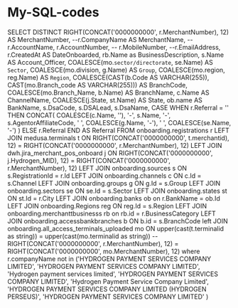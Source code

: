 # My-SQL-codes

SELECT DISTINCT RIGHT(CONCAT('0000000000', r.MerchantNumber), 12) AS MerchantNumber,
    --r.CompanyName AS MerchantName,
    --r.AccountName,
    r.AccountNumber,
   -- r.MobileNumber,
    --r.EmailAddress,
    r.CreatedAt AS DateOnboarded,
    rb.Name as BusinessDescription,
    s.Name AS Account_Officer,
    COALESCE(mo.`sector/directorate`, se.Name) AS `Sector`,
    COALESCE(mo.division, g.Name) AS `Group`,
    COALESCE(mo.region, reg.Name) AS `Region`,
    COALESCE(CAST(b.Code AS VARCHAR(255)), CAST(mo.Branch_code AS VARCHAR(255))) AS BranchCode,
    COALESCE(mo.Branch_Name, b.Name) AS BranchName,
    c.Name AS ChannelName,
    COALESCE(j.State, st.Name) AS State,
    ob.name AS BankName,
    s.DsaCode,
    s.DSALead,
    s.DsaName,
    CASE
        WHEN r.Referral = '' THEN CONCAT(
               COALESCE(c.Name, ''),
                 '-',
                s.Name,
                 '-',
               s.AgentorAffiliateCode,
                '  ',
               COALESCE(g.Name, '-'),
                '  ',
               COALESCE(se.Name, '-')
               )
          ELSE r.Referral
    END AS Referral
FROM onboarding.registrations r
LEFT JOIN medusa.terminals t 
ON RIGHT(CONCAT('0000000000', t.merchantid), 12) = RIGHT(CONCAT('0000000000', r.MerchantNumber), 12)
LEFT JOIN dwh.jira_merchant_pos_onboard j
ON RIGHT(CONCAT('0000000000', j.Hydrogen_MID), 12) = RIGHT(CONCAT('0000000000', r.MerchantNumber), 12)
LEFT JOIN onboarding.sources s ON s.RegistrationId = r.Id
LEFT JOIN onboarding.channels c ON c.Id = s.Channel
LEFT JOIN onboarding.groups g ON g.Id = s.Group
LEFT JOIN onboarding.sectors se ON se.Id = s.Sector
LEFT JOIN onboarding.states st ON st.Id = r.City
LEFT JOIN onboarding.banks ob on r.BankName = ob.Id
LEFT JOIN onboarding.Regions reg ON reg.Id = s.Region
LEFT JOIN onboarding.merchanttbusinesss rb on rb.id = r.BusinessCategory
LEFT JOIN onboarding.accessbankbranches b ON b.id = s.BranchCode
left JOIN onboarding.all_access_terminals_uploaded mo 
ON upper(cast(t.terminalid as string)) = upper(cast(mo.terminalid as string))
--RIGHT(CONCAT('0000000000', r.MerchantNumber), 12) = RIGHT(CONCAT('0000000000', mo.MerchantNumber), 12)
where r.companyName not in ('HYDROGEN PAYMENT SERVICES COMPANY LIMITED',
'HYDROGEN PAYMENT SERVICES COMPANY LIMITED',
'Hydrogen payment services limited',
'HYDROGEN PAYMENT SERVICES COMPANY LIMITED',
'Hydrogen Payment Service Company Limited',
'HYDROGEN PAYMENT SERVICES COMPANY LIMITED (HYDROGEN PERSEUS)',
'HYDROGEN PAYMENT SERVICES COMPANY LIMITED'
)
